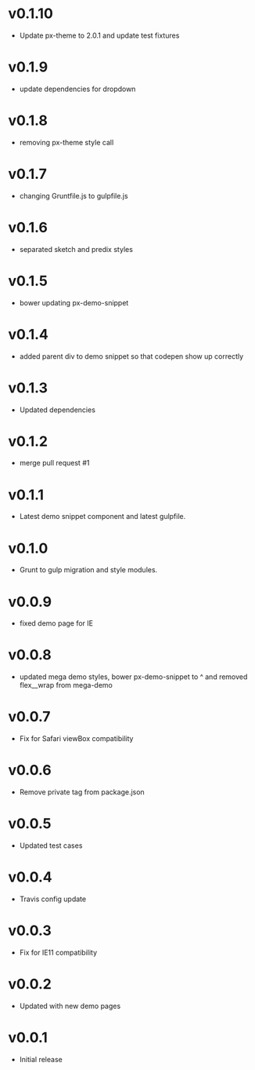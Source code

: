 v0.1.10
==================
* Update px-theme to 2.0.1 and update test fixtures

v0.1.9
==================
* update dependencies for dropdown

v0.1.8
==================
* removing px-theme style call


v0.1.7
==================
* changing Gruntfile.js to gulpfile.js

v0.1.6
==================
* separated sketch and predix styles

v0.1.5
==================
* bower updating px-demo-snippet

v0.1.4
==================
* added parent div to demo snippet so that codepen show up correctly

v0.1.3
==================
* Updated dependencies

v0.1.2
==================
* merge pull request #1

v0.1.1
==================
* Latest demo snippet component and latest gulpfile.

v0.1.0
==================
* Grunt to gulp migration and style modules.

v0.0.9
==================
* fixed demo page for IE

v0.0.8
==================
* updated mega demo styles, bower px-demo-snippet to ^ and removed flex__wrap from mega-demo

v0.0.7
==================
* Fix for Safari viewBox compatibility

v0.0.6
==================
* Remove private tag from package.json

v0.0.5
==================
* Updated test cases

v0.0.4
==================
* Travis config update

v0.0.3
==================
* Fix for IE11 compatibility

v0.0.2
==================
* Updated with new demo pages

v0.0.1
==================
* Initial release
